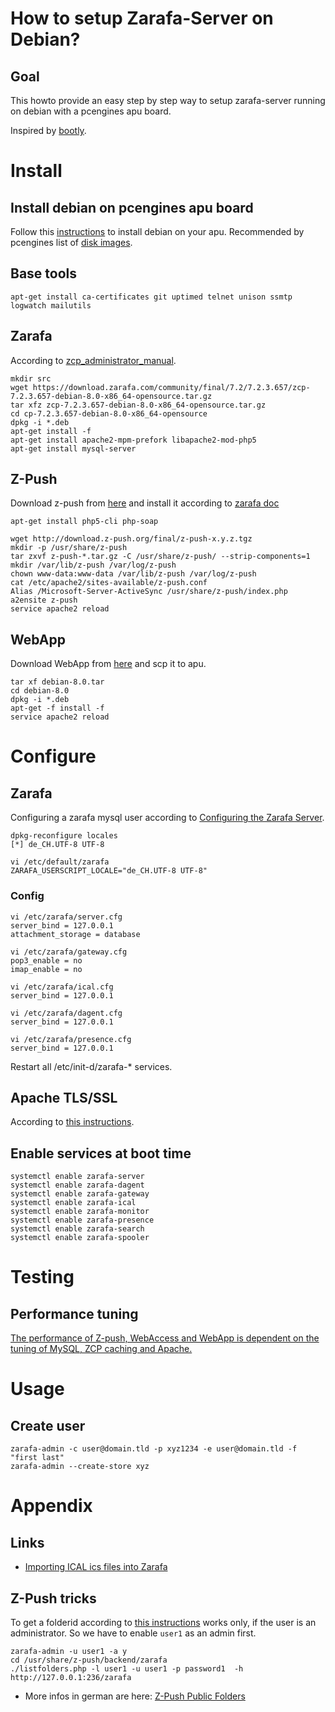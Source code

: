 # How to setup Zarafa-Server on Debian?

## Goal

This howto provide an easy step by step way to setup zarafa-server running
on debian with a pcengines apu board.

Inspired by [bootly](https://github.com/nikslor/bootly).

# Install

## Install debian on pcengines apu board

Follow this [instructions](https://github.com/ssinyagin/pcengines-apu-debian-cd)
to install debian on your apu. Recommended by pcengines list of
[disk images](http://pcengines.ch/howto.htm#images).

## Base tools

	apt-get install ca-certificates git uptimed telnet unison ssmtp logwatch mailutils

## Zarafa

According to [zcp_administrator_manual](https://documentation.zarafa.com/zcp_administrator_manual/installing.html).

	mkdir src
	wget https://download.zarafa.com/community/final/7.2/7.2.3.657/zcp-7.2.3.657-debian-8.0-x86_64-opensource.tar.gz
	tar xfz zcp-7.2.3.657-debian-8.0-x86_64-opensource.tar.gz
	cd cp-7.2.3.657-debian-8.0-x86_64-opensource
	dpkg -i *.deb
	apt-get install -f
	apt-get install apache2-mpm-prefork libapache2-mod-php5
	apt-get install mysql-server

## Z-Push

Download z-push from [here](http://download.z-push.org/final/) and install it according to [zarafa doc](https://documentation.zarafa.com/zcp_administrator_manual/configure_zcp_components.html#configure-z-push-activesync-for-mobile-devices)

	apt-get install php5-cli php-soap

	wget http://download.z-push.org/final/z-push-x.y.z.tgz
	mkdir -p /usr/share/z-push
	tar zxvf z-push-*.tar.gz -C /usr/share/z-push/ --strip-components=1
	mkdir /var/lib/z-push /var/log/z-push
	chown www-data:www-data /var/lib/z-push /var/log/z-push
	cat /etc/apache2/sites-available/z-push.conf
	Alias /Microsoft-Server-ActiveSync /usr/share/z-push/index.php
	a2ensite z-push
	service apache2 reload

## WebApp

Download WebApp from [here](https://download.zarafa.com/community/final/WebApp/2.2.0/) and scp it to apu.

	tar xf debian-8.0.tar
	cd debian-8.0
	dpkg -i *.deb
	apt-get -f install -f
	service apache2 reload

# Configure

## Zarafa

Configuring a zarafa mysql user according to [Configuring the Zarafa Server](https://documentation.zarafa.com/zcp_administrator_manual/configure_zcp_components.html#configure-the-zarafa-server).

	dpkg-reconfigure locales
	[*] de_CH.UTF-8 UTF-8

	vi /etc/default/zarafa
	ZARAFA_USERSCRIPT_LOCALE="de_CH.UTF-8 UTF-8"

### Config

	vi /etc/zarafa/server.cfg
	server_bind = 127.0.0.1
	attachment_storage = database

	vi /etc/zarafa/gateway.cfg
	pop3_enable = no
	imap_enable = no

	vi /etc/zarafa/ical.cfg
	server_bind = 127.0.0.1

	vi /etc/zarafa/dagent.cfg
	server_bind = 127.0.0.1

	vi /etc/zarafa/presence.cfg
	server_bind = 127.0.0.1

Restart all /etc/init-d/zarafa-\* services.

## Apache TLS/SSL

According to [this instructions](https://github.com/micressor/howtos-linux/blob/master/Apache/sslengine.md).

## Enable services at boot time

	systemctl enable zarafa-server
	systemctl enable zarafa-dagent
	systemctl enable zarafa-gateway
	systemctl enable zarafa-ical
	systemctl enable zarafa-monitor
	systemctl enable zarafa-presence
	systemctl enable zarafa-search
	systemctl enable zarafa-spooler

# Testing

## Performance tuning

[The performance of Z-push, WebAccess and WebApp is dependent on the tuning of MySQL, ZCP caching and Apache.](http://wiki.zarafa.com/index.php?title=Apache_tuning)

# Usage

## Create user

	zarafa-admin -c user@domain.tld -p xyz1234 -e user@domain.tld -f "first last"
	zarafa-admin --create-store xyz

# Appendix

## Links

* [Importing ICAL ics files into Zarafa](https://wiki.zarafa.com/index.php/Importing_ICAL_ics_files_into_Zarafa)

## Z-Push tricks

To get a folderid according to [this instructions](https://wiki.zarafa.com/index.php/Z-Push_shared_and_public_folder_sync) works only, if the user is an
administrator. So we have to enable `user1` as an admin first. 

	zarafa-admin -u user1 -a y
	cd /usr/share/z-push/backend/zarafa
	./listfolders.php -l user1 -u user1 -p password1  -h http://127.0.0.1:236/zarafa

* More infos in german are here: [Z-Push Public Folders](https://www.mars-solutions.de/knowledgebase/z-Push)
